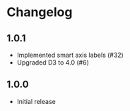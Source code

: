 # Changelog

## 1.0.1
- Implemented smart axis labels (#32)
- Upgraded D3 to 4.0 (#6)

## 1.0.0
- Initial release
